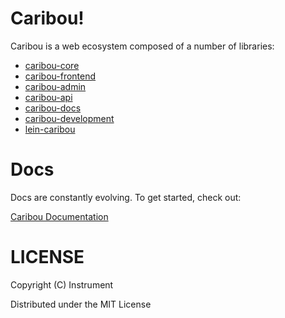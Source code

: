 # Caribou!

Caribou is a web ecosystem composed of a number of libraries:

* [caribou-core](https://github.com/caribou/caribou-core)
* [caribou-frontend](https://github.com/caribou/caribou-frontend)
* [caribou-admin](https://github.com/caribou/caribou-admin)
* [caribou-api](https://github.com/caribou/caribou-api)
* [caribou-docs](https://github.com/caribou/caribou-docs)
* [caribou-development](https://github.com/caribou/caribou-development)
* [lein-caribou](https://github.com/caribou/lein-caribou)

# Docs

Docs are constantly evolving.  To get started, check out:

[Caribou Documentation](http://caribou.github.io/caribou/docs/outline.html)

# LICENSE

Copyright (C) Instrument

Distributed under the MIT License
